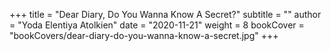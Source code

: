 +++
title = "Dear Diary, Do You Wanna Know A Secret?"
subtitle = ""
author = "Yoda Elentiya Atolkien"
date = "2020-11-21"
weight = 8
bookCover = "bookCovers/dear-diary-do-you-wanna-know-a-secret.jpg"
+++
